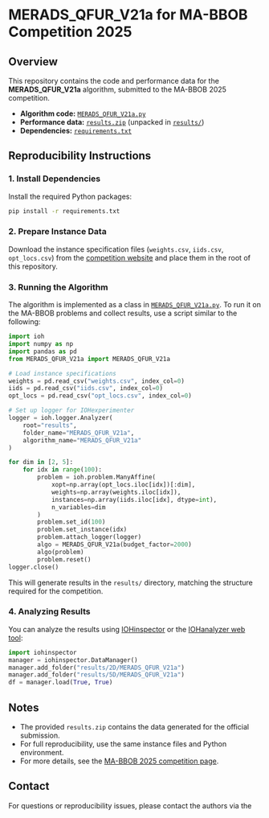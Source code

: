 # MERADS_QFUR_V21a for MA-BBOB Competition 2025

## Overview

This repository contains the code and performance data for the **MERADS_QFUR_V21a** algorithm, submitted to the MA-BBOB 2025 competition.

- **Algorithm code:** [`MERADS_QFUR_V21a.py`](MERADS_QFUR_V21a.py)
- **Performance data:** [`results.zip`](results.zip) (unpacked in [`results/`](results/))
- **Dependencies:** [`requirements.txt`](requirements.txt)

## Reproducibility Instructions

### 1. Install Dependencies

Install the required Python packages:

```sh
pip install -r requirements.txt
```

### 2. Prepare Instance Data

Download the instance specification files (`weights.csv`, `iids.csv`, `opt_locs.csv`) from the [competition website](https://iohprofiler.github.io/competitions/mabbob25) and place them in the root of this repository.

### 3. Running the Algorithm

The algorithm is implemented as a class in [`MERADS_QFUR_V21a.py`](MERADS_QFUR_V21a.py). To run it on the MA-BBOB problems and collect results, use a script similar to the following:

```python
import ioh
import numpy as np
import pandas as pd
from MERADS_QFUR_V21a import MERADS_QFUR_V21a

# Load instance specifications
weights = pd.read_csv("weights.csv", index_col=0)
iids = pd.read_csv("iids.csv", index_col=0)
opt_locs = pd.read_csv("opt_locs.csv", index_col=0)

# Set up logger for IOHexperimenter
logger = ioh.logger.Analyzer(
    root="results",
    folder_name="MERADS_QFUR_V21a",
    algorithm_name="MERADS_QFUR_V21a"
)

for dim in [2, 5]:
    for idx in range(100):
        problem = ioh.problem.ManyAffine(
            xopt=np.array(opt_locs.iloc[idx])[:dim],
            weights=np.array(weights.iloc[idx]),
            instances=np.array(iids.iloc[idx], dtype=int),
            n_variables=dim
        )
        problem.set_id(100)
        problem.set_instance(idx)
        problem.attach_logger(logger)
        algo = MERADS_QFUR_V21a(budget_factor=2000)
        algo(problem)
        problem.reset()
logger.close()
```

This will generate results in the `results/` directory, matching the structure required for the competition.

### 4. Analyzing Results

You can analyze the results using [IOHinspector](https://pypi.org/project/iohinspector/) or the [IOHanalyzer web tool](https://iohanalyzer.liacs.nl/):

```python
import iohinspector
manager = iohinspector.DataManager()
manager.add_folder("results/2D/MERADS_QFUR_V21a")
manager.add_folder("results/5D/MERADS_QFUR_V21a")
df = manager.load(True, True)
```

## Notes

- The provided `results.zip` contains the data generated for the official submission.
- For full reproducibility, use the same instance files and Python environment.
- For more details, see the [MA-BBOB 2025 competition page](https://iohprofiler.github.io/competitions/mabbob25).

## Contact

For questions or reproducibility issues, please contact the authors via the